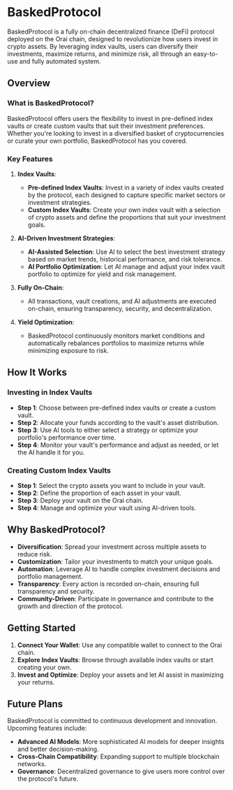 # BaskedProtocol

BaskedProtocol is a fully on-chain decentralized finance (DeFi) protocol deployed on the Orai chain, designed to revolutionize how users invest in crypto assets. By leveraging index vaults, users can diversify their investments, maximize returns, and minimize risk, all through an easy-to-use and fully automated system.

## Overview

### What is BaskedProtocol?

BaskedProtocol offers users the flexibility to invest in pre-defined index vaults or create custom vaults that suit their investment preferences. Whether you're looking to invest in a diversified basket of cryptocurrencies or curate your own portfolio, BaskedProtocol has you covered.

### Key Features

1. **Index Vaults**:  
   - **Pre-defined Index Vaults**: Invest in a variety of index vaults created by the protocol, each designed to capture specific market sectors or investment strategies.
   - **Custom Index Vaults**: Create your own index vault with a selection of crypto assets and define the proportions that suit your investment goals.

2. **AI-Driven Investment Strategies**:  
   - **AI-Assisted Selection**: Use AI to select the best investment strategy based on market trends, historical performance, and risk tolerance.
   - **AI Portfolio Optimization**: Let AI manage and adjust your index vault portfolio to optimize for yield and risk management.

3. **Fully On-Chain**:  
   - All transactions, vault creations, and AI adjustments are executed on-chain, ensuring transparency, security, and decentralization.

4. **Yield Optimization**:  
   - BaskedProtocol continuously monitors market conditions and automatically rebalances portfolios to maximize returns while minimizing exposure to risk.

## How It Works

### Investing in Index Vaults

- **Step 1**: Choose between pre-defined index vaults or create a custom vault.
- **Step 2**: Allocate your funds according to the vault's asset distribution.
- **Step 3**: Use AI tools to either select a strategy or optimize your portfolio's performance over time.
- **Step 4**: Monitor your vault's performance and adjust as needed, or let the AI handle it for you.

### Creating Custom Index Vaults

- **Step 1**: Select the crypto assets you want to include in your vault.
- **Step 2**: Define the proportion of each asset in your vault.
- **Step 3**: Deploy your vault on the Orai chain.
- **Step 4**: Manage and optimize your vault using AI-driven tools.

## Why BaskedProtocol?

- **Diversification**: Spread your investment across multiple assets to reduce risk.
- **Customization**: Tailor your investments to match your unique goals.
- **Automation**: Leverage AI to handle complex investment decisions and portfolio management.
- **Transparency**: Every action is recorded on-chain, ensuring full transparency and security.
- **Community-Driven**: Participate in governance and contribute to the growth and direction of the protocol.

## Getting Started

1. **Connect Your Wallet**: Use any compatible wallet to connect to the Orai chain.
2. **Explore Index Vaults**: Browse through available index vaults or start creating your own.
3. **Invest and Optimize**: Deploy your assets and let AI assist in maximizing your returns.

## Future Plans

BaskedProtocol is committed to continuous development and innovation. Upcoming features include:

- **Advanced AI Models**: More sophisticated AI models for deeper insights and better decision-making.
- **Cross-Chain Compatibility**: Expanding support to multiple blockchain networks.
- **Governance**: Decentralized governance to give users more control over the protocol's future.


